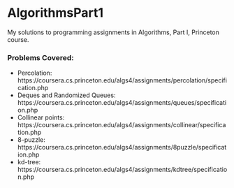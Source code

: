 # AlgorithmsPart1
<p>My solutions to programming assignments in Algorithms, Part I, Princeton course.</p>

<h3>Problems Covered:</h3>
<ul>
<li>Percolation: https://coursera.cs.princeton.edu/algs4/assignments/percolation/specification.php</li>
<li>Deques and Randomized Queues: https://coursera.cs.princeton.edu/algs4/assignments/queues/specification.php</li>
<li>Collinear points: https://coursera.cs.princeton.edu/algs4/assignments/collinear/specification.php</li>
<li>8-puzzle: https://coursera.cs.princeton.edu/algs4/assignments/8puzzle/specification.php</li>
<li>kd-tree: https://coursera.cs.princeton.edu/algs4/assignments/kdtree/specification.php</li>
</ul>
